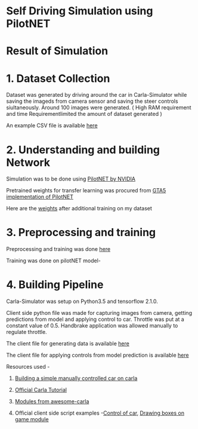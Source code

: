 # Self Driving Simulation using PilotNET


# Result of Simulation




# 1. Dataset Collection

Dataset was generated by driving around the car in Carla-Simulator while saving the imageds from camera sensor and saving the steer controls siultaneously. 
Around 100 images were generated. ( High RAM requirement and time Requirementlimited the amount of dataset generated )

An example CSV file is available [here](/file5.csv)

# 2. Understanding and building Network

Simulation was to be done using [PilotNET by NVIDIA](https://arxiv.org/pdf/1604.07316.pdf)

Pretrained weights for transfer learning was procured from [GTA5 implementation of PilotNET](https://github.com/Will-J-Gale/GTA5-Self-Driving-Car)


Here are the [weights](https://drive.google.com/file/d/110YcrCg0uxw_6t-Q5esMNLzssNx4Lx8z/view?usp=sharing) after additional training on my dataset

# 3. Preprocessing and training 

Preprocessing and training was done [here](/SelfDriveSimulation.ipynb)

Training was done on pilotNET model-




# 4. Building Pipeline

Carla-Simulator was setup on Python3.5 and tensorflow 2.1.0.

Client side python file was made for capturing images from camera, getting predictions from model and applying control to car. Throttle was put at a constant value of 0.5. Handbrake application was allowed manually to regulate throttle.

The client file for generating data is available [here](/simulation.py)

The client file for applying controls from model prediction is available [here](/self_driving_simulation.py)


Resources used -
1. [Building a simple manually controlled car on carla](https://pythonprogramming.net/control-camera-sensor-self-driving-autonomous-cars-carla-python/)

2. [Official Carla Tutorial](https://carla.readthedocs.io/en/latest/start_quickstart/)

3. [Modules from awesome-carla](https://github.com/Amin-Tgz/awesome-CARLA)

4. Official client side script examples -[Control of car](/manual_control.py), [Drawing boxes on game module](client_bounding_boxes.py)







